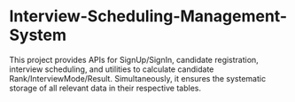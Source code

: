 # Interview-Scheduling-Management-System
This project provides APIs for SignUp/SignIn, candidate registration, interview scheduling, and utilities to calculate candidate Rank/InterviewMode/Result. Simultaneously, it ensures the systematic storage of all relevant data in their respective tables.
